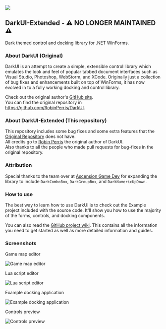 <img src="http://www.darkui.com/images/logo-888.png">

## DarkUI-Extended - ⚠️ NO LONGER MAINTAINED ⚠️
Dark themed control and docking library for .NET WinForms.

### About DarkUI (Original)
DarkUI is an attempt to create a simple, extensible control library which emulates the look and feel of popular tabbed document interfaces such as Visual Studio, Photoshop, WebStorm, and XCode. Originally just a collection of bug fixes and enhancements built on top of WinForms, it has now evolved in to a fully working docking and control library.

Check out the original author's [GitHub site](http://www.darkui.com).  
You can find the original repository in https://github.com/RobinPerris/DarkUI.

### About DarkUI-Extended (This repository)
This repository includes some bug fixes and some extra features that the [Original Repository](https://github.com/RobinPerris/DarkUI) does not have.  
All credits go to [Robin Perris](https://github.com/RobinPerris) the original author of DarkUI.  
Also thanks to all the people who made pull requests for bug-fixes in the original repository.

### Attribution

Special thanks to the team over at [Ascension Game Dev](https://www.ascensiongamedev.com/) for expanding the library to include `DarkComboBox`, `DarkGroupBox`, and `DarkNumericUpDown`.

### How to use
The best way to learn how to use DarkUI is to check out the Example project included with the source code. It'll show you how to use the majority of the forms, controls, and docking components.

You can also read the [GitHub project wiki](https://github.com/RobinPerris/DarkUI/wiki). This contains all the information you need to get started as well as more detailed information and guides.

### Screenshots
Game map editor

![Game map editor](http://www.darkui.com/images/editor.png)

Lua script editor

![Lua script editor](http://www.darkui.com/images/lua.png)

Example docking application

![Example docking application](http://www.darkui.com/images/docking.png)

Controls preview

![Controls preview](http://www.darkui.com/images/controls.png)
